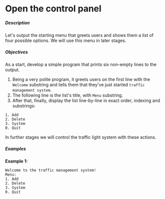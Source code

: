 # Open the control panel
<div class="step-text">
<h5 id="description">Description</h5>
<p>Let's output the starting menu that greets users and shows them a list of four possible options. We will use this menu in later stages.</p>
<h5 id="objectives">Objectives</h5>
<p>As a start, develop a simple program that prints six non-empty lines to the output. </p>
<ol>
<li>Being a very polite program, it greets users on the first line with the <code class="java">Welcome</code> substring and tells them that they've just started <code class="java">traffic management system</code>.</li>
<li>The following line is the list's title, with <code class="java">Menu</code> substring.</li>
<li>After that, finally, display the list line-by-line in exact order, indexing and substrings:</li>
</ol>
<pre><code class="language-no-highlight">1. Add
2. Delete
3. System
0. Quit</code></pre>
<p>In further stages we will control the traffic light system with these actions.</p>
<h5 id="examples">Examples</h5>
<p><strong>Example 1:</strong></p>
<pre><code class="language-no-highlight">Welcome to the traffic management system!
Menu:
1. Add
2. Delete
3. System
0. Quit</code></pre>
</div>
